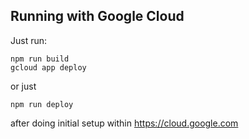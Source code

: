## Running with Google Cloud
Just run:
```
npm run build
gcloud app deploy
```
or just 
```
npm run deploy
```
after doing initial setup within https://cloud.google.com